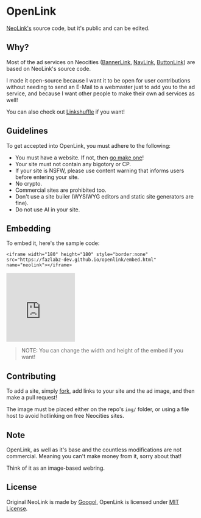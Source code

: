 # OpenLink
[NeoLink's](https://googol.neocities.org/neolink/) source code, but it's public and can be edited.

## Why?
Most of the ad services on Neocities ([BannerLink](https://wsmz.gay/#misc-bannerlink), [NavLink](https://dimden.dev/navlinkads/), [ButtonLink](https://anoldnet.ichi.city/button-link/)) are based on NeoLink's source code.

I made it open-source because I want it to be open for user contributions without needing to send an E-Mail to a webmaster just to add you to the ad service, and because I want other people to make their own ad services as well!

You can also check out [Linkshuffle](https://dabric.neocities.org/post/linkshuffle) if you want!

## Guidelines
To get accepted into OpenLink, you must adhere to the following:

* You must have a website. If not, then [go make one](https://pages.github.com)!
* Your site must not contain any bigotory or CP.
* If your site is NSFW, please use content warning that informs users before entering your site.
* No crypto.
* Commercial sites are prohibited too.
* Don't use a site builer (WYSIWYG editors and static site generators are fine).
* Do not use AI in your site.

## Embedding
To embed it, here's the sample code:

```
<iframe width="180" height="180" style="border:none" src="https://fazlabz-dev.github.io/openlink/embed.html" name="neolink"></iframe>
```

<iframe width="180" height="180" style="border:none" src="https://fazlabz-dev.github.io/openlink/embed.html" name="neolink"></iframe>

> NOTE: You can change the width and height of the embed if you want!

## Contributing
To add a site, simply [fork](https://github.com/fazlabz-dev/openlink/fork), add links to your site and the ad image, and then make a pull request!

The image must be placed either on the repo's `img/` folder, or using a file host to avoid hotlinking on free Neocities sites.

## Note
OpenLink, as well as it's base and the countless modifications are not commercial. Meaning you can't make money from it, sorry about that!

Think of it as an image-based webring.

## License
Original NeoLink is made by [Googol](https://googol.neocities.org/), OpenLink is licensed under [MIT License](LICENSE).

